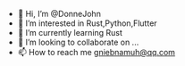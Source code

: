 - 👋 Hi, I’m @DonneJohn
- 👀 I’m interested in Rust,Python,Flutter
- 🌱 I’m currently learning Rust
- 💞️ I’m looking to collaborate on ...
- 📫 How to reach me gniebnamuh@qq.com

<!---
DonneJohn/DonneJohn is a ✨ special ✨ repository because its `README.md` (this file) appears on your GitHub profile.
You can click the Preview link to take a look at your changes.
--->
